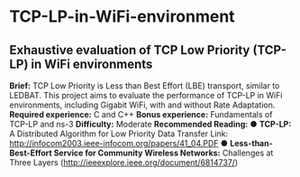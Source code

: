 # TCP-LP-in-WiFi-environment
## Exhaustive evaluation of TCP Low Priority (TCP-LP) in WiFi environments

**Brief:** TCP Low Priority is Less than Best Effort (LBE) transport, similar to LEDBAT. This
project aims to evaluate the performance of TCP-LP in WiFi environments, including Gigabit
WiFi, with and without Rate Adaptation.
**Required experience:** C and C++
**Bonus experience:** Fundamentals of TCP-LP and ns-3
**Difficulty:** Moderate
**Recommended Reading:**
● **TCP-LP:** A Distributed Algorithm for Low Priority Data Transfer
Link: http://infocom2003.ieee-infocom.org/papers/41_04.PDF
● **Less-than-Best-Effort Service for Community Wireless Networks:** Challenges at Three
Layers (http://ieeexplore.ieee.org/document/6814737/)

